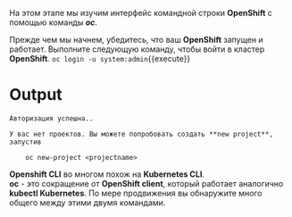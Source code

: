 На этом этапе мы изучим интерфейс командной строки **OpenShift** с помощью команды **_oc_**.

Прежде чем мы начнем, убедитесь, что ваш **OpenShift** запущен и работает. Выполните следующую команду, чтобы войти в кластер **OpenShift**.
`oc login -u system:admin`{{execute}}

# Output

```
Авторизация успешна..

У вас нет проектов. Вы можете попробовать создать **new project**, запустив

    oc new-project <projectname>
```


**Openshift CLI** во многом похож на **Kubernetes CLI**.  
**oc** - это сокращение от **OpenShift client**, который работает аналогично **kubectl Kubernetes**. 
По мере продвижения вы обнаружите много общего между этими двумя командами.